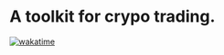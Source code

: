 # A toolkit for crypo trading.
[![wakatime](https://wakatime.com/badge/github/Ulricman/crypto-bot.svg)](https://wakatime.com/badge/github/Ulricman/crypto-bot)